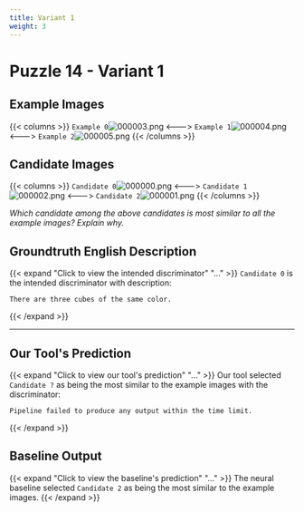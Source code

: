 ```yaml
---
title: Variant 1
weight: 3
---
```


# Puzzle 14 - Variant 1

## Example Images
{{< columns >}}
`Example 0`![000003.png](/clevr-variants/threepack/fovariant-1/render/images/CLEVR_val_000003.png)
<--->
`Example 1`![000004.png](/clevr-variants/threepack/fovariant-1/render/images/CLEVR_val_000004.png)
<--->
`Example 2`![000005.png](/clevr-variants/threepack/fovariant-1/render/images/CLEVR_val_000005.png)
{{< /columns >}}

## Candidate Images
{{< columns >}}
`Candidate 0`![000000.png](/clevr-variants/threepack/fovariant-1/render/images/CLEVR_val_000000.png)
<--->
`Candidate 1`![000002.png](/clevr-variants/threepack/fovariant-1/render/images/CLEVR_val_000002.png)
<--->
`Candidate 2`![000001.png](/clevr-variants/threepack/fovariant-1/render/images/CLEVR_val_000001.png)
{{< /columns >}}

*Which candidate among the above candidates is most similar to all the example images? Explain why.*

## Groundtruth English Description

{{< expand "Click to view the intended discriminator" "..." >}}
`Candidate 0` is the intended discriminator with description:
```plaintext 
There are three cubes of the same color.
```
{{< /expand >}}

---



## Our Tool's Prediction

{{< expand "Click to view our tool's prediction" "..." >}}
Our tool selected `Candidate ?` as being the most similar to the example images with the discriminator:
```plaintext
Pipeline failed to produce any output within the time limit.
```
{{< /expand >}}



## Baseline Output

{{< expand "Click to view the baseline's prediction" "..." >}}
The neural baseline selected `Candidate 2` as being the most similar to the example images.
{{< /expand >}}

